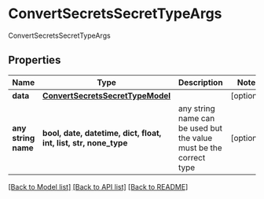# ConvertSecretsSecretTypeArgs

ConvertSecretsSecretTypeArgs

## Properties
Name | Type | Description | Notes
------------ | ------------- | ------------- | -------------
**data** | [**ConvertSecretsSecretTypeModel**](ConvertSecretsSecretTypeModel.md) |  | [optional] 
**any string name** | **bool, date, datetime, dict, float, int, list, str, none_type** | any string name can be used but the value must be the correct type | [optional]

[[Back to Model list]](../README.md#documentation-for-models) [[Back to API list]](../README.md#documentation-for-api-endpoints) [[Back to README]](../README.md)


